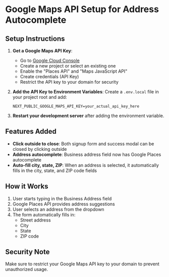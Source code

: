 # Google Maps API Setup for Address Autocomplete

## Setup Instructions

1. **Get a Google Maps API Key**:
   - Go to [Google Cloud Console](https://console.cloud.google.com/)
   - Create a new project or select an existing one
   - Enable the "Places API" and "Maps JavaScript API"
   - Create credentials (API Key)
   - Restrict the API key to your domain for security

2. **Add the API Key to Environment Variables**:
   Create a `.env.local` file in your project root and add:
   ```
   NEXT_PUBLIC_GOOGLE_MAPS_API_KEY=your_actual_api_key_here
   ```

3. **Restart your development server** after adding the environment variable.

## Features Added

- **Click outside to close**: Both signup form and success modal can be closed by clicking outside
- **Address autocomplete**: Business address field now has Google Places autocomplete
- **Auto-fill city, state, ZIP**: When an address is selected, it automatically fills in the city, state, and ZIP code fields

## How it Works

1. User starts typing in the Business Address field
2. Google Places API provides address suggestions
3. User selects an address from the dropdown
4. The form automatically fills in:
   - Street address
   - City
   - State
   - ZIP code

## Security Note

Make sure to restrict your Google Maps API key to your domain to prevent unauthorized usage. 